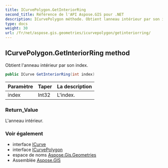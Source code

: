 ```yaml
---
title: ICurvePolygon.GetInteriorRing
second_title: Référence de l'API Aspose.GIS pour .NET
description: ICurvePolygon méthode. Obtient lanneau intérieur par son index.
type: docs
weight: 30
url: /fr/net/aspose.gis.geometries/icurvepolygon/getinteriorring/
---
```

## ICurvePolygon.GetInteriorRing method

Obtient l'anneau intérieur par son index.

```csharp
public ICurve GetInteriorRing(int index)
```

| Paramètre | Taper | La description |
| --- | --- | --- |
| index | Int32 | L'index. |

### Return_Value

L'anneau intérieur.

### Voir également

* interface [ICurve](../../icurve/)
* interface [ICurvePolygon](../)
* espace de noms [Aspose.Gis.Geometries](../../icurvepolygon/)
* Assemblée [Aspose.GIS](../../../)


